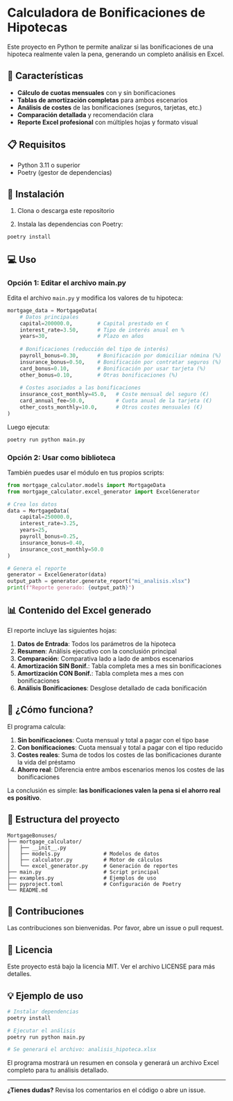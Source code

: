 # Calculadora de Bonificaciones de Hipotecas

Este proyecto en Python te permite analizar si las bonificaciones de una hipoteca realmente valen la pena, generando un completo análisis en Excel.

## 🎯 Características

- **Cálculo de cuotas mensuales** con y sin bonificaciones
- **Tablas de amortización completas** para ambos escenarios
- **Análisis de costes** de las bonificaciones (seguros, tarjetas, etc.)
- **Comparación detallada** y recomendación clara
- **Reporte Excel profesional** con múltiples hojas y formato visual

## 📋 Requisitos

- Python 3.11 o superior
- Poetry (gestor de dependencias)

## 🚀 Instalación

1. Clona o descarga este repositorio

2. Instala las dependencias con Poetry:
```bash
poetry install
```

## 💻 Uso

### Opción 1: Editar el archivo main.py

Edita el archivo `main.py` y modifica los valores de tu hipoteca:

```python
mortgage_data = MortgageData(
    # Datos principales
    capital=200000.0,        # Capital prestado en €
    interest_rate=3.50,      # Tipo de interés anual en %
    years=30,                # Plazo en años
    
    # Bonificaciones (reducción del tipo de interés)
    payroll_bonus=0.30,      # Bonificación por domiciliar nómina (%)
    insurance_bonus=0.50,    # Bonificación por contratar seguros (%)
    card_bonus=0.10,         # Bonificación por usar tarjeta (%)
    other_bonus=0.10,        # Otras bonificaciones (%)
    
    # Costes asociados a las bonificaciones
    insurance_cost_monthly=45.0,   # Coste mensual del seguro (€)
    card_annual_fee=50.0,          # Cuota anual de la tarjeta (€)
    other_costs_monthly=10.0,      # Otros costes mensuales (€)
)
```

Luego ejecuta:
```bash
poetry run python main.py
```

### Opción 2: Usar como biblioteca

También puedes usar el módulo en tus propios scripts:

```python
from mortgage_calculator.models import MortgageData
from mortgage_calculator.excel_generator import ExcelGenerator

# Crea los datos
data = MortgageData(
    capital=250000.0,
    interest_rate=3.25,
    years=25,
    payroll_bonus=0.25,
    insurance_bonus=0.40,
    insurance_cost_monthly=50.0
)

# Genera el reporte
generator = ExcelGenerator(data)
output_path = generator.generate_report("mi_analisis.xlsx")
print(f"Reporte generado: {output_path}")
```

## 📊 Contenido del Excel generado

El reporte incluye las siguientes hojas:

1. **Datos de Entrada**: Todos los parámetros de la hipoteca
2. **Resumen**: Análisis ejecutivo con la conclusión principal
3. **Comparación**: Comparativa lado a lado de ambos escenarios
4. **Amortización SIN Bonif.**: Tabla completa mes a mes sin bonificaciones
5. **Amortización CON Bonif.**: Tabla completa mes a mes con bonificaciones
6. **Análisis Bonificaciones**: Desglose detallado de cada bonificación

## 🧮 ¿Cómo funciona?

El programa calcula:

1. **Sin bonificaciones**: Cuota mensual y total a pagar con el tipo base
2. **Con bonificaciones**: Cuota mensual y total a pagar con el tipo reducido
3. **Costes reales**: Suma de todos los costes de las bonificaciones durante la vida del préstamo
4. **Ahorro real**: Diferencia entre ambos escenarios menos los costes de las bonificaciones

La conclusión es simple: **las bonificaciones valen la pena si el ahorro real es positivo**.

## 📁 Estructura del proyecto

```
MortgageBonuses/
├── mortgage_calculator/
│   ├── __init__.py
│   ├── models.py              # Modelos de datos
│   ├── calculator.py          # Motor de cálculos
│   └── excel_generator.py     # Generación de reportes
├── main.py                    # Script principal
├── examples.py                # Ejemplos de uso
├── pyproject.toml             # Configuración de Poetry
└── README.md
```

## 🤝 Contribuciones

Las contribuciones son bienvenidas. Por favor, abre un issue o pull request.

## 📄 Licencia

Este proyecto está bajo la licencia MIT. Ver el archivo LICENSE para más detalles.

## 💡 Ejemplo de uso

```bash
# Instalar dependencias
poetry install

# Ejecutar el análisis
poetry run python main.py

# Se generará el archivo: analisis_hipoteca.xlsx
```

El programa mostrará un resumen en consola y generará un archivo Excel completo para tu análisis detallado.

---

**¿Tienes dudas?** Revisa los comentarios en el código o abre un issue.
